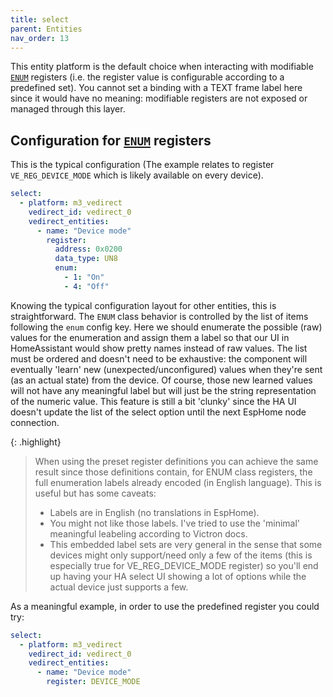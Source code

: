 ```yaml
---
title: select
parent: Entities
nav_order: 13
---
```


This entity platform is the default choice when interacting with modifiable [`ENUM`](registers#class) registers (i.e. the register value is configurable according to a predefined set). You cannot set a binding with a TEXT frame label here since it would have no meaning: modifiable registers are not exposed or managed through this layer.

## Configuration for [`ENUM`](registers#class) registers

This is the typical configuration (The example relates to register `VE_REG_DEVICE_MODE` which is likely available on every device).

```yaml
select:
  - platform: m3_vedirect
    vedirect_id: vedirect_0
    vedirect_entities:
      - name: "Device mode"
        register:
          address: 0x0200
          data_type: UN8
          enum:
            - 1: "On"
            - 4: "Off"
```

Knowing the typical configuration layout for other entities, this is straightforward. The `ENUM` class behavior is controlled by the list of items following the `enum` config key. Here we should enumerate the possible (raw) values for the enumeration and assign them a label so that our UI in HomeAssistant would show pretty names instead of raw values. The list must be ordered and doesn't need to be exhaustive:
the component will eventually 'learn' new (unexpected/unconfigured) values when they're sent (as an actual state) from the device. Of course, those new learned values will not have any meaningful label but will just be the string representation of the numeric value. This feature is still a bit 'clunky' since the HA UI doesn't update the list of the select option until the next EspHome node connection.

{: .highlight}

> When using the preset register definitions you can achieve the same result since those definitions contain, for ENUM class registers, the full enumeration labels already encoded (in English language). This is useful but has some caveats:
>
> - Labels are in English (no translations in EspHome).
> - You might not like those labels. I've tried to use the 'minimal' meaningful leabeling according to Victron docs.
> - This embedded label sets are very general in the sense that some devices might only support/need only a few of the items (this is especially true for VE_REG_DEVICE_MODE register) so you'll end up having your HA select UI showing a lot of options while the actual device just supports a few.

As a meaningful example, in order to use the predefined register you could try:

```yaml
select:
  - platform: m3_vedirect
    vedirect_id: vedirect_0
    vedirect_entities:
      - name: "Device mode"
        register: DEVICE_MODE
```
